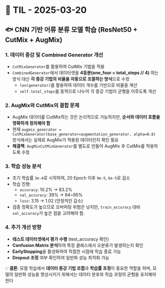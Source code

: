 # 📌 TIL - 2025-03-20

## 🐟 CNN 기반 어류 분류 모델 학습 (ResNet50 + CutMix + AugMix)

### 1. 데이터 증강 및 Combined Generator 개선
- `CutMixGenerator`를 활용하여 CutMix 기법을 적용
- `CombinedGenerator`에서 데이터셋을 **4등분(one_four = total_steps // 4)** 하는 방식 대신 **각 증강 기법의 비율을 자동으로 조절하는 방식**으로 수정
  - `len(generator)`를 활용하여 데이터 개수를 기반으로 비율을 계산
  - `self.total_steps`를 동적으로 나누어 각 증강 기법이 균형을 이루도록 개선

### 2. AugMix와 CutMix의 결합 문제
- AugMix 데이터를 CutMix하는 것은 논리적으로 가능하지만, **순서와 데이터 흐름을 명확하게 정의해야 함**
- 현재 `augmix_generator = CutMixGenerator(base_generator=augmentation_generator, alpha=0.8)` 방식에서는 실제로 AugMix가 적용된 데이터인지 확인 필요
- **해결책**: `AugMixCutMixGenerator`를 별도로 만들어 AugMix 후 CutMix를 적용하도록 수정

### 3. 학습 성능 분석
- 초기 학습률 `3e-4`로 시작하여, 20 Epoch 이후 `9e-5`, `6e-5`로 감소
- 학습 진행:
  - `accuracy`: 10.2% → 83.2%
  - `val_accuracy`: 39% → 94~95%
  - `loss`: 3.15 → 1.02 (안정적인 감소)
- 검증 정확도가 높으므로 오버피팅 위험은 낮지만, `train_accuracy` 대비 `val_accuracy`가 높은 점을 고려해야 함.

### 4. 추가 개선 방향
- **테스트 데이터셋에서 평가 수행** (test_accuracy 확인)
- **Confusion Matrix 분석**하여 특정 클래스에서 오분류가 발생하는지 확인
- **EarlyStopping**을 활성화하여 적절한 시점에 학습 종료 가능
- **Dropout 조정** 여부 확인하여 일반화 성능 최적화 가능

💡 **결론**: 모델 학습에서 **데이터 증강 기법 조합**과 **학습률 조정**이 중요한 역할을 하며, 모델의 일반화 성능을 향상시키기 위해서는 데이터 분포와 학습 과정의 균형을 유지해야 한다

